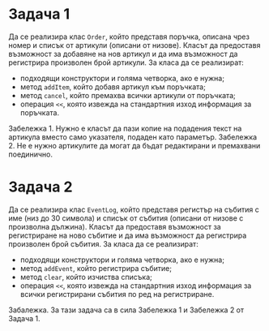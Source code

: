 # Задача 1
Да се реализира клас `Order`, който представя поръчка, описана чрез номер и списък от артикули (описани от низове). 
Класът да предоставя възможност за добавяне на нов артикул и да има възможност да регистрира произволен брой артикули. 
За класа да се реализират:
* подходящи конструктори и голяма четворка, ако е нужна;
* метод `addItem`, който добавя артикул към поръчката;
* метод `cancel`, който премахва всички артикули от поръчката;
* операция `<<`, която извежда на стандартния изход информация за поръчката.

Забележка 1. Нужно е класът да пази копие на подадения текст на артикула вместо само указателя, подаден като параметър.
Забележка 2. Не е нужно артикулите да могат да бъдат редактирани и премахвани поединично.

# Задача 2
Да се реализира клас `EventLog`, който представя регистър на събития с име (низ до 30 символа) и списък от събития 
(описани от низове с произволна дължина). Класът да предоставя възможност за регистриране на ново събитие и да има
възможност да регистрира произволен брой събития. За класа да се реализират:
* подходящи конструктори и голяма четворка, ако е нужна;
* метод `addEvent`, който регистрира събитие;
* метод `clear`, който изчиства списъка;
* операция `<<`, която извежда на стандартния изход информация за всички регистрирани събития по ред на регистриране.

Забалежка. За тази задача са в сила Забележка 1 и Забележка 2 от Задача 1.
